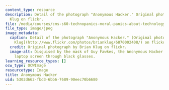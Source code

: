 ```yaml
---
content_type: resource
description: Detail of the photograph "Anonymous Hacker." Original photograph by Brian
  Klug on flickr.
file: /media/courses/cms-s60-technopanics-moral-panics-about-technology-spring-2013/5302d662fbd36bb6768990eec70b6680_CMS-S60s13-th.jpg
file_type: image/jpeg
image_metadata:
  caption: Detail of the photograph "Anonymous Hacker." (Original photograph by [Brian
    Klug](http://www.flickr.com/photos/brianklug/6870002408/) on flickr.)
  credit: Original photograph by Brian Klug on flickr.
  image-alt: Disguised by the mask of Guy Fawkes, the Anonymous Hacker peers at his
    laptop screen through black glasses.
learning_resource_types: []
ocw_type: OCWImage
resourcetype: Image
title: Anonymous Hacker
uid: 5302d662-fbd3-6bb6-7689-90eec70b6680
---
```

